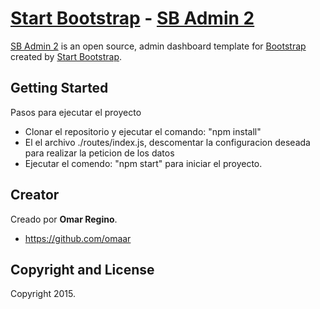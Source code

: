# [Start Bootstrap](http://startbootstrap.com/) - [SB Admin 2](http://startbootstrap.com/template-overviews/sb-admin-2/)

[SB Admin 2](http://startbootstrap.com/template-overviews/sb-admin-2/) is an open source, admin dashboard template for [Bootstrap](http://getbootstrap.com/) created by [Start Bootstrap](http://startbootstrap.com/).

## Getting Started

Pasos para ejecutar el proyecto
* Clonar el repositorio y ejecutar el comando: "npm install"
* El el archivo ./routes/index.js, descomentar la configuracion deseada para realizar la peticion de los datos
* Ejecutar el comendo: "npm start" para iniciar el proyecto.

## Creator

Creado por **Omar Regino**.

* https://github.com/omaar

## Copyright and License

Copyright 2015.
